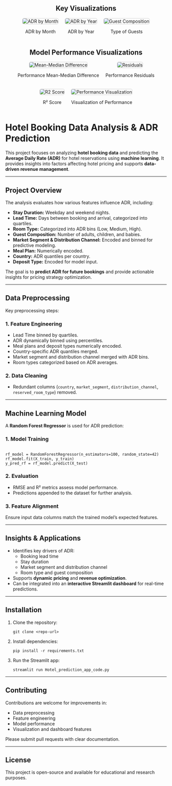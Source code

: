 <!DOCTYPE html>
<html lang="en">
<head>
    <meta charset="UTF-8">
    <title>Hotel Booking Data Analysis & ADR Prediction</title>
</head>
<body>

<!-- Key Visualizations at the top -->
<div style="text-align:center; margin-bottom: 30px;">
    <h2>Key Visualizations</h2>
    <div style="display: flex; justify-content: center; gap: 20px; flex-wrap: wrap;">
        <div>
            <img src="App_photos/ADR_MONTHS.png" alt="ADR by Month" style="max-width: 300px; border: 1px solid #ccc; border-radius: 5px;">
            <p>ADR by Month</p>
        </div>
        <div>
            <img src="App_photos/ADR_YEARS.png" alt="ADR by Year" style="max-width: 300px; border: 1px solid #ccc; border-radius: 5px;">
            <p>ADR by Year</p>
        </div>
        <div>
            <img src="App_photos/type_of_guests.png" alt="Guest Composition" style="max-width: 300px; border: 1px solid #ccc; border-radius: 5px;">
            <p>Type of Guests</p>
        </div>
    </div>
</div>

<!-- Model Performance Visualizations -->
<div style="text-align:center; margin-bottom: 30px;">
    <h2>Model Performance Visualizations</h2>
    <div style="display: flex; justify-content: center; gap: 20px; flex-wrap: wrap;">
        <div>
            <img src="Model_performance/performance_mean_median_difference.png" alt="Mean-Median Difference" style="max-width: 300px; border: 1px solid #ccc; border-radius: 5px;">
            <p>Performance Mean-Median Difference</p>
        </div>
        <div>
            <img src="Model_performance/performance_residuals.png" alt="Residuals" style="max-width: 300px; border: 1px solid #ccc; border-radius: 5px;">
            <p>Performance Residuals</p>
        </div>
        <div>
            <img src="Model_performance/R2_score.png" alt="R2 Score" style="max-width: 300px; border: 1px solid #ccc; border-radius: 5px;">
            <p>R² Score</p>
        </div>
        <div>
            <img src="Model_performance/Visualisation_of_performance.png" alt="Performance Visualization" style="max-width: 300px; border: 1px solid #ccc; border-radius: 5px;">
            <p>Visualization of Performance</p>
        </div>
    </div>
</div>


<h1>Hotel Booking Data Analysis & ADR Prediction</h1>

<p>This project focuses on analyzing <strong>hotel booking data</strong> and predicting the <strong>Average Daily Rate (ADR)</strong> for hotel reservations using <strong>machine learning</strong>. It provides insights into factors affecting hotel pricing and supports <strong>data-driven revenue management</strong>.</p>

<hr>

<h2>Project Overview</h2>

<p>The analysis evaluates how various features influence ADR, including:</p>
<ul>
    <li><strong>Stay Duration:</strong> Weekday and weekend nights.</li>
    <li><strong>Lead Time:</strong> Days between booking and arrival, categorized into quartiles.</li>
    <li><strong>Room Type:</strong> Categorized into ADR bins (Low, Medium, High).</li>
    <li><strong>Guest Composition:</strong> Number of adults, children, and babies.</li>
    <li><strong>Market Segment & Distribution Channel:</strong> Encoded and binned for predictive modeling.</li>
    <li><strong>Meal Plan:</strong> Numerically encoded.</li>
    <li><strong>Country:</strong> ADR quantiles per country.</li>
    <li><strong>Deposit Type:</strong> Encoded for model input.</li>
</ul>

<p>The goal is to <strong>predict ADR for future bookings</strong> and provide actionable insights for pricing strategy optimization.</p>

<hr>

<h2>Data Preprocessing</h2>

<p>Key preprocessing steps:</p>

<h3>1. Feature Engineering</h3>
<ul>
    <li>Lead Time binned by quartiles.</li>
    <li>ADR dynamically binned using percentiles.</li>
    <li>Meal plans and deposit types numerically encoded.</li>
    <li>Country-specific ADR quantiles merged.</li>
    <li>Market segment and distribution channel merged with ADR bins.</li>
    <li>Room types categorized based on ADR averages.</li>
</ul>

<h3>2. Data Cleaning</h3>
<ul>
    <li>Redundant columns (<code>country</code>, <code>market_segment</code>, <code>distribution_channel</code>, <code>reserved_room_type</code>) removed.</li>
</ul>

<hr>

<h2>Machine Learning Model</h2>

<p>A <strong>Random Forest Regressor</strong> is used for ADR prediction:</p>

<h3>1. Model Training</h3>
<pre><code>
rf_model = RandomForestRegressor(n_estimators=100, random_state=42)
rf_model.fit(X_train, y_train)
y_pred_rf = rf_model.predict(X_test)
</code></pre>

<h3>2. Evaluation</h3>
<ul>
    <li>RMSE and R² metrics assess model performance.</li>
    <li>Predictions appended to the dataset for further analysis.</li>
</ul>

<h3>3. Feature Alignment</h3>
<p>Ensure input data columns match the trained model’s expected features.</p>

<hr>

<h2>Insights & Applications</h2>

<ul>
    <li>Identifies key drivers of ADR:
        <ul>
            <li>Booking lead time</li>
            <li>Stay duration</li>
            <li>Market segment and distribution channel</li>
            <li>Room type and guest composition</li>
        </ul>
    </li>
    <li>Supports <strong>dynamic pricing</strong> and <strong>revenue optimization</strong>.</li>
    <li>Can be integrated into an <strong>interactive Streamlit dashboard</strong> for real-time predictions.</li>
</ul>

<hr>

<h2>Installation</h2>

<ol>
    <li>Clone the repository:
        <pre><code>git clone &lt;repo-url&gt;</code></pre>
    </li>
    <li>Install dependencies:
        <pre><code>pip install -r requirements.txt</code></pre>
    </li>
    <li>Run the Streamlit app:
        <pre><code>streamlit run Hotel_prediction_app_code.py</code></pre>
    </li>
</ol>

<hr>

<h2>Contributing</h2>

<p>Contributions are welcome for improvements in:</p>
<ul>
    <li>Data preprocessing</li>
    <li>Feature engineering</li>
    <li>Model performance</li>
    <li>Visualization and dashboard features</li>
</ul>
<p>Please submit pull requests with clear documentation.</p>

<hr>

<h2>License</h2>

<p>This project is open-source and available for educational and research purposes.</p>

</body>
</html>
